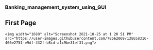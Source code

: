 ### Banking_management_system_using_GUI

## First Page
    <img width="1680" alt="Screenshot 2021-10-25 at 1 20 51 PM" src="https://user-images.githubusercontent.com/78562069/138658316-466e2751-e9df-432f-b8cd-a1c9be31ef31.png">
    
    
